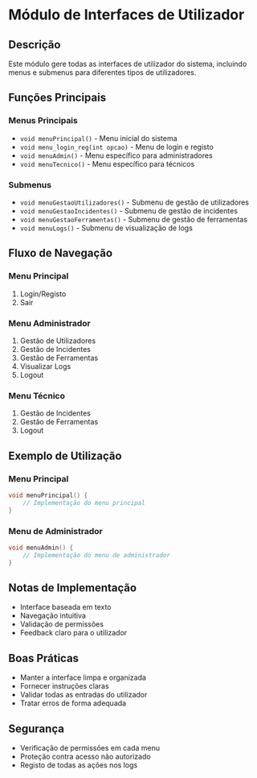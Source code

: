 # Módulo de Interfaces de Utilizador

## Descrição
Este módulo gere todas as interfaces de utilizador do sistema, incluindo menus e submenus para diferentes tipos de utilizadores.

## Funções Principais

### Menus Principais
- `void menuPrincipal()` - Menu inicial do sistema
- `void menu_login_reg(int opcao)` - Menu de login e registo
- `void menuAdmin()` - Menu específico para administradores
- `void menuTecnico()` - Menu específico para técnicos

### Submenus
- `void menuGestaoUtilizadores()` - Submenu de gestão de utilizadores
- `void menuGestaoIncidentes()` - Submenu de gestão de incidentes
- `void menuGestaoFerramentas()` - Submenu de gestão de ferramentas
- `void menuLogs()` - Submenu de visualização de logs

## Fluxo de Navegação

### Menu Principal
1. Login/Registo
2. Sair

### Menu Administrador
1. Gestão de Utilizadores
2. Gestão de Incidentes
3. Gestão de Ferramentas
4. Visualizar Logs
5. Logout

### Menu Técnico
1. Gestão de Incidentes
2. Gestão de Ferramentas
3. Logout

## Exemplo de Utilização

### Menu Principal
```c
void menuPrincipal() {
    // Implementação do menu principal
}
```

### Menu de Administrador
```c
void menuAdmin() {
    // Implementação do menu de administrador
}
```

## Notas de Implementação
- Interface baseada em texto
- Navegação intuitiva
- Validação de permissões
- Feedback claro para o utilizador

## Boas Práticas
- Manter a interface limpa e organizada
- Fornecer instruções claras
- Validar todas as entradas do utilizador
- Tratar erros de forma adequada

## Segurança
- Verificação de permissões em cada menu
- Proteção contra acesso não autorizado
- Registo de todas as ações nos logs 